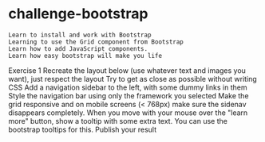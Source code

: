 # challenge-bootstrap


    Learn to install and work with Bootstrap
    Learning to use the Grid component from Bootstrap
    Learn how to add JavaScript components.
    Learn how easy bootstrap will make you life


Exercise 1
    Recreate the layout below (use whatever text and images you want), just respect the layout
    Try to get as close as possible without writing CSS
    Add a navigation sidebar to the left, with some dummy links in them
    Style the navigation bar using only the framework you selected
    Make the grid responsive and on mobile screens (< 768px) make sure the sidenav disappears completely.
    When you move with your mouse over the "learn more" button, show a tooltip with some extra text. You can use the bootstrap tooltips for this.
    Publish your result
